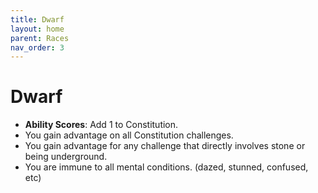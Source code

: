 ```yaml
---
title: Dwarf
layout: home
parent: Races
nav_order: 3
---
```


# Dwarf
* **Ability Scores**: Add 1 to Constitution.
* You gain advantage on all Constitution challenges.
* You gain advantage for any challenge that directly involves stone or being underground.
* You are immune to all mental conditions.  (dazed, stunned, confused, etc)